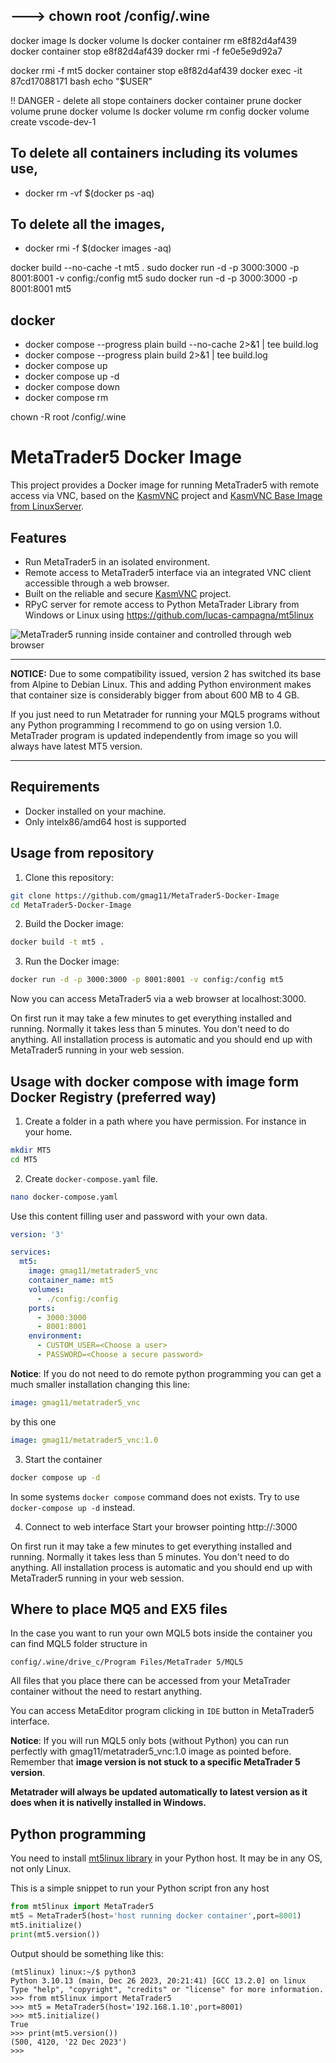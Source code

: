 
## ---> chown root  /config/.wine

docker image ls
docker volume ls
docker container rm e8f82d4af439
docker container stop e8f82d4af439
docker rmi -f  fe0e5e9d92a7

docker rmi -f  mt5
docker container stop e8f82d4af439
docker exec -it 87cd17088171 bash
echo "$USER"


!! DANGER - delete all stope containers
docker container prune
docker volume prune
docker volume ls 
docker volume rm config
docker volume create vscode-dev-1


## To delete all containers including its volumes use,
 - docker rm -vf $(docker ps -aq)
## To delete all the images,
 - docker rmi -f $(docker images -aq)


docker build --no-cache -t mt5 .
sudo docker run -d -p 3000:3000 -p 8001:8001 -v config:/config mt5
sudo docker run -d -p 3000:3000 -p 8001:8001 mt5


## docker 

 - docker compose --progress plain build --no-cache  2>&1 | tee build.log
 - docker compose --progress plain build 2>&1 | tee build.log
 - docker compose up
 - docker compose up -d
 - docker compose down
 - docker compose rm

chown -R root /config/.wine






# MetaTrader5 Docker Image

This project provides a Docker image for running MetaTrader5 with remote access via VNC, based on the [KasmVNC](https://github.com/kasmtech/KasmVNC) project and [KasmVNC Base Image from LinuxServer](https://github.com/linuxserver/docker-baseimage-kasmvnc).

## Features

- Run MetaTrader5 in an isolated environment.
- Remote access to MetaTrader5 interface via an integrated VNC client accessible through a web browser.
- Built on the reliable and secure [KasmVNC](https://github.com/kasmtech/KasmVNC) project.
- RPyC server for remote access to Python MetaTrader Library from Windows or Linux using https://github.com/lucas-campagna/mt5linux

![MetaTrader5 running inside container and controlled through web browser](https://imgur.com/v6Hm9pa.png)

----------

**NOTICE:**
Due to some compatibility issued, version 2 has switched its base from Alpine to Debian Linux. This and adding Python environment makes that container size is considerably bigger from about 600 MB to 4 GB.

If you just need to run Metatrader for running your MQL5 programs without any Python programming I recommend to go on using version 1.0. MetaTrader program is updated independently from image so you will always have latest MT5 version.

-----------

## Requirements

- Docker installed on your machine.
- Only intelx86/amd64 host is supported

## Usage from repository

1. Clone this repository:
```bash
git clone https://github.com/gmag11/MetaTrader5-Docker-Image
cd MetaTrader5-Docker-Image
```

2. Build the Docker image:
```bash
docker build -t mt5 .
```

3. Run the Docker image:
```bash
docker run -d -p 3000:3000 -p 8001:8001 -v config:/config mt5
```

Now you can access MetaTrader5 via a web browser at localhost:3000.

On first run it may take a few minutes to get everything installed and running. Normally it takes less than 5 minutes. You don't need to do anything. All installation process is automatic and you should end up with MetaTrader5 running in your web session.

## Usage with docker compose with image form Docker Registry (preferred way)

1. Create a folder in a path where you have permission. For instance in your home.
```bash
mkdir MT5
cd MT5
```

2. Create `docker-compose.yaml` file.
```bash
nano docker-compose.yaml
```

Use this content filling user and password with your own data.

```yaml
version: '3'

services:
  mt5:
    image: gmag11/metatrader5_vnc
    container_name: mt5
    volumes:
      - ./config:/config
    ports:
      - 3000:3000
      - 8001:8001
    environment:
      - CUSTOM_USER=<Choose a user>
      - PASSWORD=<Choose a secure password>
```

**Notice**: If you do not need to do remote python programming you can get a much smaller installation changing this line:

```yaml
image: gmag11/metatrader5_vnc
```

by this one


```yaml
image: gmag11/metatrader5_vnc:1.0
```

3. Start the container
```bash
docker compose up -d
```

In some systems `docker compose` command does not exists. Try to use `docker-compose up -d` instead.

4. Connect to web interface
   Start your browser pointing http://<your ip address>:3000

On first run it may take a few minutes to get everything installed and running. Normally it takes less than 5 minutes. You don't need to do anything. All installation process is automatic and you should end up with MetaTrader5 running in your web session.

## Where to place MQ5 and EX5 files
In the case you want to run your own MQL5 bots inside the container you can find MQL5 folder structure in 

```
config/.wine/drive_c/Program Files/MetaTrader 5/MQL5
```

All files that you place there can be accessed from your MetaTrader container without the need to restart anything.

You can access MetaEditor program clicking in `IDE` button in MetaTrader5 interface.

**Notice**: If you will run MQL5 only bots (without Python) you can run perfectly with gmag11/metatrader5_vnc:1.0 image as pointed before. Remember that **image version is not stuck to a specific MetaTrader 5 version**.

**Metatrader will always be updated automatically to latest version as it does when it is nativelly installed in Windows.**

## Python programming

You need to install [mt5linux library](https://github.com/lucas-campagna/mt5linux) in your Python host. It may be in any OS, not only Linux.

This is a simple snippet to run your Python script fron any host

```python
from mt5linux import MetaTrader5
mt5 = MetaTrader5(host='host running docker container',port=8001)
mt5.initialize()
print(mt5.version())
```

Output should be something like this:

```
(mt5linux) linux:~/$ python3
Python 3.10.13 (main, Dec 26 2023, 20:21:41) [GCC 13.2.0] on linux
Type "help", "copyright", "credits" or "license" for more information.
>>> from mt5linux import MetaTrader5
>>> mt5 = MetaTrader5(host='192.168.1.10',port=8001)
>>> mt5.initialize()
True
>>> print(mt5.version())
(500, 4120, '22 Dec 2023')
>>>
```
